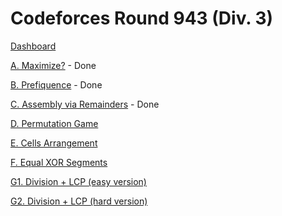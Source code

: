# Codeforces Round 943 (Div. 3)

[Dashboard](https://codeforces.com/contest/1968)

[A. Maximize?](https://codeforces.com/contest/1968/problem/A) - Done

[B. Prefiquence](https://codeforces.com/contest/1968/problem/B) - Done

[C. Assembly via Remainders](https://codeforces.com/contest/1968/problem/C) - Done

[D. Permutation Game](https://codeforces.com/contest/1968/problem/D)

[E. Cells Arrangement](https://codeforces.com/contest/1968/problem/E)

[F. Equal XOR Segments](https://codeforces.com/contest/1968/problem/F)

[G1. Division + LCP (easy version)](https://codeforces.com/contest/1968/problem/G1)

[G2. Division + LCP (hard version)](https://codeforces.com/contest/1968/problem/G2)
